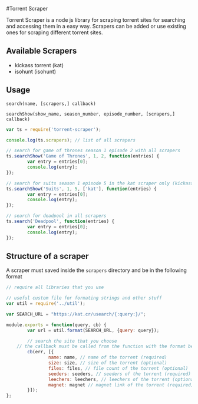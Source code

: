 #Torrent Scraper

Torrent Scraper is a node js library for scraping torrent sites for searching and accessing them in a easy way. Scrapers can be added or use existing ones for scraping different torrent sites.

## Available Scrapers

- kickass torrent (kat)
- isohunt (isohunt)

## Usage

`search(name, [scrapers,] callback)`

`searchShow(show_name, season_number, episode_number, [scrapers,] callback)`

``` javascript
var ts = require('torrent-scraper');

console.log(ts.scrapers); // list of all scrapers

// search for game of thrones season 1 episode 2 with all scrapers
ts.searchShow('Game of Thrones', 1, 2, function(entries) {
        var entry = entries[0];
        console.log(entry);
});

// search for suits season 1 episode 5 in the kat scraper only (kickass torrent)
ts.searchShow('Suits', 1, 5, ['kat'], function(entries) {
        var entry = entries[0];
        console.log(entry);
});

// search for deadpool in all scrapers
ts.search('Deadpool', function(entries) {
        var entry = entries[0];
        console.log(entry);
});
```

## Structure of a scraper

A scraper must saved inside the `scrapers` directory and be in the following format

``` javascript
// require all libraries that you use

// useful custom file for formating strings and other stuff
var util = require('../util');

var SEARCH_URL = "https://kat.cr/usearch/{:query:}/";

module.exports = function(query, cb) {
        var url = util.format(SEARCH_URL, {query: query});

        // search the site that you choose
	// the callback must be called from the function with the format below
        cb(err, [{
                name: name, // name of the torrent (required)
                size: size, // size of the torrent (optional)
                files: files, // file count of the torrent (optional)
                seeders: seeders, // seeders of the torrent (required)
                leechers: leechers, // leechers of the torrent (optional)
                magnet: magnet // magnet link of the torrent (required)
        }]);
};
```
